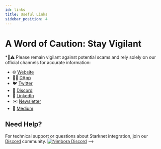 ```yaml
---
id: links
title: Useful Links
sidebar_position: 4
---
```


# A Word of Caution: Stay Vigilant

*🐧⚠️ Please remain vigilant against potential scams and rely solely on our official channels for accurate information:

- 🌐 [Website](https://www.nimbora.io/)
- 👨‍💻 [DApp](https://app.nimbora.io/)
- 🐦 [Twitter](https://twitter.com/Nimbora_)
- 👋 [Discord](http://discord.gg/nimbora)
- 💼 [LinkedIn](https://www.linkedin.com/company/nimbora/)
- ✉️ [Newsletter](https://bit.ly/nimboranewsletter)
- 📖 [Medium](https://medium.com/@Nimbora)


## **Need Help?**

For technical support or questions about Starknet integration, join our [Discord](https://discord.gg/nimbora) community.
[![Nimbora Discord](https://i.ibb.co/23npZRk/Nimbora-Discord.png)](https://discord.gg/nimbora) -->
